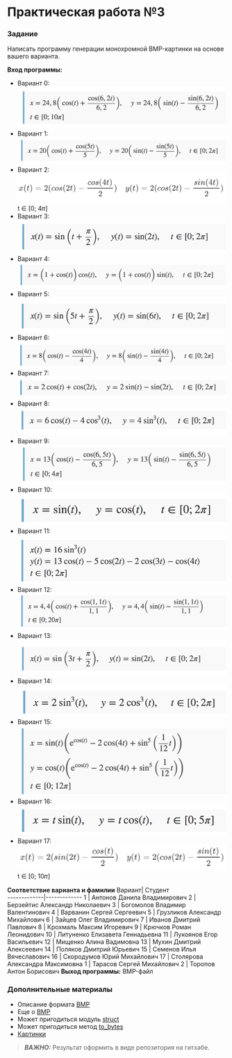 # Практическая работа  №3

### Задание
Написать программу генерации монохромной BMP-картинки на основе вашего варианта.

**Вход программы:**
* Вариант 0:
 ![task0](./tasks/task0.png)
* Вариант 1:
 ![task1](./tasks/task1.png)
* Вариант 2:
 ![task2](./tasks/task2.png) t ∈ \[0; 4𝜋\]
* Вариант 3:
 ![task3](./tasks/task3.png)
* Вариант 4:
 ![task4](./tasks/task4.png)
* Вариант 5:
 ![task5](./tasks/task5.png)
* Вариант 6:
 ![task6](./tasks/task6.png)
* Вариант 7:
 ![task7](./tasks/task7.png)
* Вариант 8:
 ![task8](./tasks/task8.png)
* Вариант 9:
 ![task9](./tasks/task9.png)
* Вариант 10:
 ![task10](./tasks/task10.png)
* Вариант 11:
 ![task11](./tasks/task11.png)
* Вариант 12:
 ![task12](./tasks/task12.png)
* Вариант 13:
  ![task13](./tasks/task13.png)
* Вариант 14:
 ![task11](./tasks/task14.png)
* Вариант 15:
 ![task11](./tasks/task15.png)
* Вариант 16:
 ![task16](./tasks/task16.png)
* Вариант 17:
 ![task17](./tasks/task17.png) t ∈ \[0; 10𝜋\]

**Соответствие варианта и фамилии**
Вариант| Студент  
-------------|-------------
1 | Антонов Данила Владимирович
2 | Берзейтис Александр Николаевич
3 | Богомолов Владимир Валентинович
4 | Варванин Сергей Сергеевич
5 | Грузликов Александр Михайлович
6 | Зайцев Олег Владимирович
7 | Иванов Дмитрий Павлович
8 | Крохмаль Максим Игоревич
9 | Крючков Роман Леонидович
10 | Литуненко Елизавета Геннадьевна
11 | Лукоянов Егор Васильевич
12 | Мищенко Алина Вадимовна
13 | Мухин Дмитрий Алексеевич
14 | Поляков Дмитрий Юрьевич
15 | Семенов Илья Вячеславович
16 | Скородумов Юрий Михайлович
17 | Столярова Александра Максимовна
1 | Тарасов Сергей Михайлович
2 | Торопов Антон Борисович
**Выход программы:**
BMP-файл

### Дополнительные материалы
* Описание формата [BMP](https://ru.wikipedia.org/wiki/BMP)
* Еще о [BMP](https://medium.com/sysf/bits-to-bitmaps-a-simple-walkthrough-of-bmp-image-format-765dc6857393)
* Может пригодиться модуль [struct](https://docs.python.org/3/library/struct.html)
* Может пригодиться метод [to_bytes](https://docs.python.org/3.2/library/stdtypes.html#int.to_bytes)
* [Картинки](http://grafikus.ru/examples/parametric-functions-2d) 

> **_ВАЖНО:_**
Результат оформить в виде репозитория на гитхабе.

